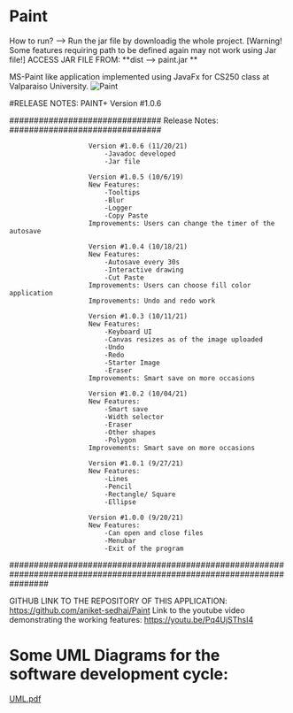 # Paint
How to run?
--> Run the jar file by downloadig the whole project. [Warning! Some features requiring path to be defined again may not work using Jar file!]
ACCESS JAR FILE FROM: **dist --> paint.jar **

MS-Paint like application implemented using JavaFx for CS250 class at Valparaiso University.
![Paint](https://user-images.githubusercontent.com/75154810/142763754-2da5894f-3698-4e1c-98be-48befac46a1c.png)

#RELEASE NOTES:
PAINT+ 
Version #1.0.6

###############################                  Release Notes:                  ###############################
																												
						Version #1.0.6 (11/20/21)										
							-Javadoc developed
							-Jar file

						Version #1.0.5 (10/6/19)
						New Features:
							-Tooltips
							-Blur
							-Logger
							-Copy Paste
						Improvements: Users can change the timer of the autosave

						Version #1.0.4 (10/18/21)
						New Features:
							-Autosave every 30s
							-Interactive drawing
							-Cut Paste
						Improvements: Users can choose fill color application
						Improvements: Undo and redo work

						Version #1.0.3 (10/11/21)
						New Features:
							-Keyboard UI
							-Canvas resizes as of the image uploaded
							-Undo
							-Redo
							-Starter Image
							-Eraser
						Improvements: Smart save on more occasions

						Version #1.0.2 (10/04/21)
						New Features:
							-Smart save
							-Width selector
							-Eraser
							-Other shapes
							-Polygon
						Improvements: Smart save on more occasions

						Version #1.0.1 (9/27/21)
						New Features:
							-Lines
							-Pencil
							-Rectangle/ Square
							-Ellipse

						Version #1.0.0 (9/20/21) 
						New Features:
							-Can open and close files
							-Menubar
							-Exit of the program
########################################################################################################################

GITHUB LINK TO THE REPOSITORY OF THIS APPLICATION: https://github.com/aniket-sedhai/Paint
Link to the youtube video demonstrating the working features: https://youtu.be/Pq4UjSThsI4

# Some UML Diagrams for the software development cycle:
[UML.pdf](https://github.com/aniket-sedhai/Paint/files/7577482/UML.pdf)
